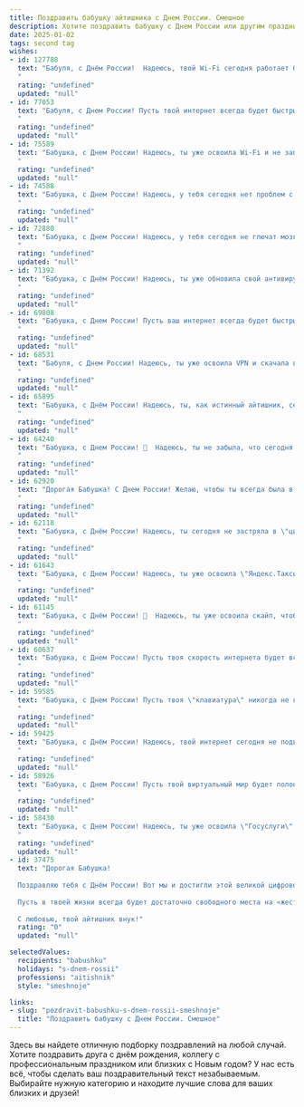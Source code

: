 ```yaml
---
title: Поздравить бабушку айтишника с Днем России. Смешное
description: Хотите поздравить бабушку с Днем России или другим праздником? Наш ИИ создаст незабываемое поздравление, а вы обязательно выделитесь среди других.  
date: 2025-01-02
tags: second tag
wishes:
- id: 127788
  text: "Бабуля, с Днём России!  Надеюсь, твой Wi-Fi сегодня работает без сбоев, а гигабайты позитива не исчерпались.  Пусть твой патриотизм будет таким же мощным, как твой кухонный комбайн, а счастье – стабильнее, чем Интернет у айтишников в отпуске!
  "
  rating: "undefined"
  updated: "null"
- id: 77053
  text: "Бабуля, с Днем России! Пусть твой интернет всегда будет быстрым, а вирусов - как в офлайне: ни одного! 😊
  "
  rating: "undefined"
  updated: "null"
- id: 75589
  text: "Бабушка, с Днем России! Надеюсь, ты уже освоила Wi-Fi и не запуталась в мегабайтах. 😂  Пусть жизнь твоя будет  так же  красочна и стабильна, как интернет-соединение!
  "
  rating: "undefined"
  updated: "null"
- id: 74588
  text: "Бабушка, с Днем России! Надеюсь, у тебя сегодня нет проблем с интернетом, а то внук-айтишник может быть очень занят, разбираясь с очередным \"глюком\" в матрице. 😜
  "
  rating: "undefined"
  updated: "null"
- id: 72880
  text: "Бабушка, с Днем России! Надеюсь, у тебя сегодня не глючат мозги, как у твоего любимого айтишника внука! 😜  Пусть жизнь будет стабильной, как Wi-Fi, и яркой, как пиксель на новом мониторе!
  "
  rating: "undefined"
  updated: "null"
- id: 71392
  text: "Бабушка, с Днём России! Надеюсь, ты уже обновила свой антивирус до последней версии, чтобы никакие трояны не испортили праздничное настроение!🎉  А если  вдруг у тебя возникнут вопросы по настройке  VPN для просмотра праздничного салюта,  я всегда готов помочь,  ведь  внук  -  он  и  в Африке  айтишник! 😉
  "
  rating: "undefined"
  updated: "null"
- id: 69808
  text: "Бабушка, с Днем России! Пусть ваш интернет всегда будет быстрым, как мысли молодого айтишника, а вирусы обходят вас стороной, как старые анекдоты! 😜
  "
  rating: "undefined"
  updated: "null"
- id: 68531
  text: "Бабуля, с Днем России! Надеюсь, ты уже освоила VPN и скачала все нужные приложения, чтобы в этот праздник смотреть только патриотичные ролики на YouTube 😅. Пусть твоя жизнь будет полна мегабайтов радости, гигабайтов счастья и терабайтов любви!
  "
  rating: "undefined"
  updated: "null"
- id: 65895
  text: "Бабушка, с Днём России! Надеюсь, ты, как истинный айтишник, сегодня уже освоила новый интернет-мем и знаешь, как правильно склонять \"государство\" в дательном падеже! 😉🥳
  "
  rating: "undefined"
  updated: "null"
- id: 64240
  text: "Бабушка, с Днем России! 🎉  Надеюсь, ты не забыла, что сегодня не только праздник страны, но и день, когда твой любимый айтишник (я!) должен от тебя получить вкусный пирожок. 😄
  "
  rating: "undefined"
  updated: "null"
- id: 62920
  text: "Дорогая Бабушка! С Днем России! Желаю, чтобы ты всегда была в курсе самых свежих новостей - даже если они про VPN и \"кибербезопасность\"! 😉  Пусть твое сердце бьется в такт  русскому ритму, а  ум  играет в \"шахматы\" с  IT-миром!  🎉
  "
  rating: "undefined"
  updated: "null"
- id: 62118
  text: "Бабушка, с Днём России! Надеюсь, ты сегодня не застряла в \"цифровом тупике\" и смогла найти \"вирус\" радости в ленте новостей! Пусть твоя жизнь будет полна \"багов\" счастья и \"обновлений\" здоровья! 😉😁
  "
  rating: "undefined"
  updated: "null"
- id: 61643
  text: "Бабушка, с Днем России! Надеюсь, ты уже освоила \"Яндекс.Такси\" и не путаешь \"вай-фай\" с \"вай-фай\". 😜 Пусть жизнь твоя будет яркой и технологичной, как новый смартфон! 😉
  "
  rating: "undefined"
  updated: "null"
- id: 61145
  text: "Бабушка, с Днём России! 🎉  Надеюсь, ты уже освоила скайп, чтобы мы могли поздравить тебя виртуально, а то ты всё \"компьютер - это сложно, я лучше внуков поцелую\" 😅.  С праздником, наша любимая, пусть страна процветает, а ты всегда остаешься в строю! 😉
  "
  rating: "undefined"
  updated: "null"
- id: 60637
  text: "Бабушка, с Днем России! Пусть твоя скорость интернета будет всегда на уровне пятого поколения, а баги в твоем коде встречать тебя будут только в \"Майнкрафте\"! 😉
  "
  rating: "undefined"
  updated: "null"
- id: 59585
  text: "Бабушка, с Днем России! Пусть твоя \"клавиатура\" никогда не глючит, а \"интернет\" всегда будет стабильным! 😂
  "
  rating: "undefined"
  updated: "null"
- id: 59425
  text: "Бабушка, с Днём России! Надеюсь, твой интернет сегодня не подведет, чтобы ты смогла посмотреть праздничный парад по телевизору, а то ведь, знаешь, без интернета ты как айтишник без компьютера - совсем не в своей тарелке! 😉
  "
  rating: "undefined"
  updated: "null"
- id: 58926
  text: "Бабушка, с Днем России! Пусть твой виртуальный мир будет полон позитива, а интернет-скорость будет такой же бешеной, как твое отношение к жизни! 😉🥳
  "
  rating: "undefined"
  updated: "null"
- id: 58430
  text: "Бабушка, с Днем России! Надеюсь, ты уже освоила \"Госуслуги\" и, главное, не перепутала \"Проверку на коронавирус\" с \"Записью на вакцинацию\". Пусть в твоем айти-мире все будет стабильно и без багов! 😊
  "
  rating: "undefined"
  updated: "null"
- id: 37475
  text: "Дорогая Бабушка!
  
  Поздравляю тебя с Днём России! Вот мы и достигли этой великой цифровой эпохи, а ты всё так же остаёшься для меня самым ярким «программным обеспечением» в жизни! Твои мудрые советы и домашние «апдейты» всегда актуальны.
  
  Пусть в твоей жизни всегда будет достаточно свободного места на «жестком диске» для радости, а интернет-кабель никогда не запутывался в заботах и хлопотах! Желаю, чтобы мелкие баги обходили стороной, а все наши семейные чаты были наполнены только хорошими новостями и смехом.
  
  С любовью, твой айтишник внук!"
  rating: "0"
  updated: "null"

selectedValues:
  recipients: "babushku"
  holidays: "s-dnem-rossii"
  professions: "aitishnik"
  style: "smeshnoje"

links:
- slug: "pozdravit-babushku-s-dnem-rossii-smeshnoje"
  title: "Поздравить бабушку с Днем России. Смешное"
---
```


Здесь вы найдете отличную подборку поздравлений на любой случай. 
Хотите поздравить друга с днём рождения, коллегу с профессиональным праздником или близких с Новым годом? У нас есть всё, чтобы сделать ваш поздравительный текст незабываемым. Выбирайте нужную категорию и находите лучшие слова для ваших близких и друзей!

